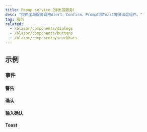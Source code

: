```yaml
---
title: Popup service（弹出层服务）
desc: "提供全局服务调用Alert、Confirm、Prompt和Toast等弹出层组件。"
tag: 服务
related:
  - /blazor/components/dialogs
  - /blazor/components/buttons
  - /blazor/components/snackbars
---
```


## 示例

### 事件

#### 警告

<masa-example file="Examples.components.popup_service.Snackbar"></masa-example>

#### 确认

<masa-example file="Examples.components.popup_service.Confirm"></masa-example>

#### 输入确认

<masa-example file="Examples.components.popup_service.Prompt"></masa-example>

#### Toast

<masa-example file="Examples.components.popup_service.Toast"></masa-example>